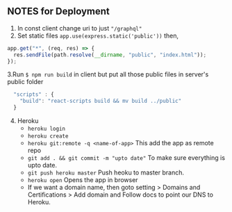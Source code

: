 ## NOTES for Deployment

1. In const client change uri to just `"/graphql"`
2. Set static files `app.use(express.static('public'))` then,

```javascript
app.get("*", (req, res) => {
  res.sendFile(path.resolve(__dirname, "public", "index.html"));
});
```

3.Run `$ npm run build` in client but put all those public files in server's public folder

```javascript
  "scripts" : {
    "build": "react-scripts build && mv build ../public"
  }
```

4. Heroku
   - `heroku login`
   - `heroku create`
   - `heroku git:remote -q <name-of-app>` This add the app as remote repo
   - `git add . && git commit -m "upto date"` To make sure everything is upto date.
   - `git push heroku master` Push heoku to master branch.
   - `heroku open` Opens the app in browser
   - If we want a domain name, then goto setting > Domains and Certifications > Add domain and Follow docs to point our DNS to Heroku.
